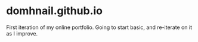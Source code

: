 # domhnail.github.io
First iteration of my online portfolio. Going to start basic, and re-iterate on it as I improve.
